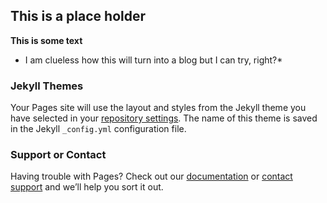 ## This is a place holder 

**This is some text**
* I am clueless how this will turn into a blog but I can try, right?* 

### Jekyll Themes

Your Pages site will use the layout and styles from the Jekyll theme you have selected in your [repository settings](https://github.com/saurabh-modi/saurabh-modi.github.io/settings). The name of this theme is saved in the Jekyll `_config.yml` configuration file.

### Support or Contact

Having trouble with Pages? Check out our [documentation](https://docs.github.com/categories/github-pages-basics/) or [contact support](https://support.github.com/contact) and we’ll help you sort it out.
